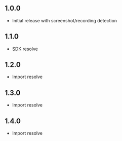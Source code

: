 ## 1.0.0
- Initial release with screenshot/recording detection

## 1.1.0
- SDK resolve

## 1.2.0
- Import resolve

## 1.3.0
- Import resolve

## 1.4.0
- Import resolve

